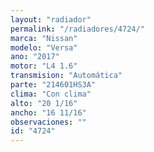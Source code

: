 ```yaml
---
layout: "radiador"
permalink: "/radiadores/4724/"
marca: "Nissan"
modelo: "Versa"
ano: "2017"
motor: "L4 1.6"
transmision: "Automática"
parte: "214601HS3A"
clima: "Con clima"
alto: "20 1/16"
ancho: "16 11/16"
observaciones: ""
id: "4724"
---
```


